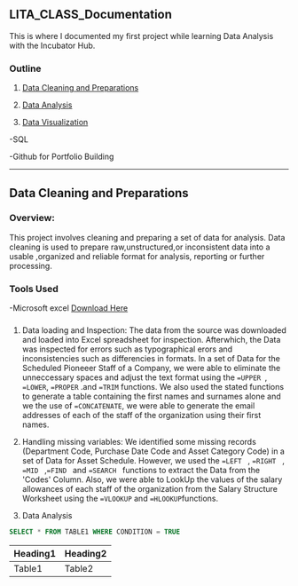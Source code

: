 ## LITA_CLASS_Documentation
This is where I documented my first project while learning Data Analysis with the  Incubator Hub.

### Outline
1. [Data Cleaning and Preparations](data-cleaning-and-preparations)

2. [Data Analysis](data-analysis)
   
3. [Data Visualization](data-visualization)
     
-SQL

-Github for Portfolio Building

---
## Data Cleaning and Preparations

### Overview:
This project involves cleaning and preparing a set of data for analysis. Data cleaning is used to prepare raw,unstructured,or inconsistent data into a usable ,organized and reliable format for analysis, reporting or further processing.

### Tools Used
-Microsoft excel [Download Here](https://www.microsoft.com/en-ng/)

### 

1. Data loading and Inspection: The data from the source was downloaded and loaded into Excel spreadsheet for inspection. Afterwhich, the Data was inspected for errors such as typographical erors and inconsistencies such as differencies in formats. In a set of Data for the Scheduled Pioneeer Staff of a Company, we were able to eliminate the unneccessary spaces and adjust the text format using the ```=UPPER ```, ```=LOWER```, ```=PROPER``` .and ```=TRIM``` functions. We also used the stated functions to generate a table containing the first names and surnames alone and we the use of ```=CONCATENATE```, we were able to generate the email addresses of each of the staff of the organization using their first names.
   
2. Handling missing variables: We identified some missing records (Department Code, Purchase Date Code and Asset Category Code) in a set of Data for Asset Schedule. However, we used the ```=LEFT ``` , ```=RIGHT ``` , ```=MID ``` ,```=FIND ``` and ```=SEARCH ``` functions to extract the Data from the 'Codes' Column. Also, we were able to LookUp the values of the salary allowances of each staff of the organization from the Salary Structure Worksheet using the ```=VLOOKUP``` and ```=HLOOKUP```functions.
   
3. Data Analysis

``` SQL
SELECT * FROM TABLE1 WHERE CONDITION = TRUE
```

|Heading1|Heading2|
|--------|--------|
|Table1|Table2|
